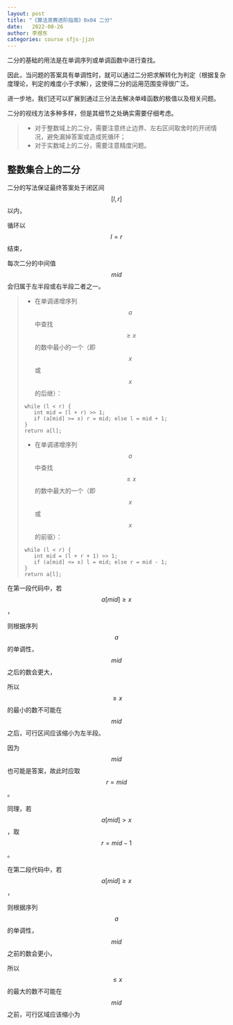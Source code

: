```yaml
---
layout: post
title: "《算法竞赛进阶指南》0x04 二分"
date:   2022-08-26
author: 李煜东
categories: course sfjs-jjzn
---
```


二分的基础的用法是在单调序列或单调函数中进行查找。

因此，当问题的答案具有单调性时，就可以通过二分把求解转化为判定（根据复杂度理论，判定的难度小于求解），这使得二分的运用范围变得很广泛。

进一步地，我们还可以扩展到通过三分法去解决单峰函数的极值以及相关问题。

二分的视线方法多种多样，但是其细节之处确实需要仔细考虑。

> * 对于整数域上的二分，需要注意终止边界、左右区间取舍时的开闭情况，避免漏掉答案或造成死循环；
> * 对于实数域上的二分，需要注意精度问题。

## 整数集合上的二分

二分的写法保证最终答案处于闭区间 $$[l,r]$$ 以内，

循环以 $$l=r$$ 结束，

每次二分的中间值 $$mid$$ 会归属于左半段或右半段二者之一。

> * 在单调递增序列 $$a$$ 中查找 $$\geq x$$ 的数中最小的一个（即 $$x$$ 或 $$x$$ 的后继）：
> ```
> while (l < r) {
>    int mid = (l + r) >> 1;
>    if (a[mid] >= x) r = mid; else l = mid + 1;
> }
> return a[l];
> ```
> * 在单调递增序列 $$a$$ 中查找 $$\leq x$$ 的数中最大的一个（即 $$x$$ 或 $$x$$ 的前驱）：
> ```
> while (l < r) {
>    int mid = (l + r + 1) >> 1;
>    if (a[mid] <= x) l = mid; else r = mid - 1;
> }
> return a[l];
> ```

在第一段代码中，若 $$a[mid]\geq x$$，

则根据序列 $$a$$ 的单调性，$$mid$$ 之后的数会更大，

所以 $$\geq x$$ 的最小的数不可能在 $$mid$$ 之后，可行区间应该缩小为左半段。

因为 $$mid$$ 也可能是答案，故此时应取 $$r=mid$$。

同理，若 $$a[mid]>x$$，取 $$r=mid-1$$。

在第二段代码中，若 $$a[mid]\geq x$$，

则根据序列 $$a$$ 的单调性，$$mid$$ 之前的数会更小，

所以 $$\leq x$$ 的最大的数不可能在 $$mid$$ 之前，可行区域应该缩小为